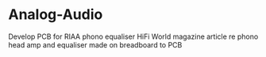 # Analog-Audio
Develop PCB for RIAA phono equaliser
HiFi World magazine article re phono head amp and equaliser made on breadboard to PCB

